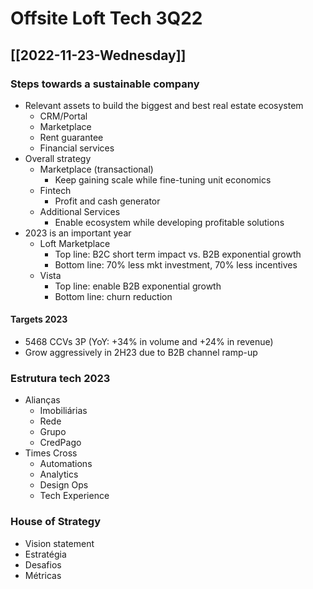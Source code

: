 # Offsite Loft Tech 3Q22

## [[2022-11-23-Wednesday]]
### Steps towards a sustainable company
- Relevant assets to build the biggest and best real estate ecosystem
	- CRM/Portal
	- Marketplace
	- Rent guarantee
	- Financial services
- Overall strategy
	- Marketplace (transactional)
		- Keep gaining scale while fine-tuning unit economics
	- Fintech
		- Profit and cash generator
	- Additional Services
		- Enable ecosystem while developing profitable solutions
- 2023 is an important year
	- Loft Marketplace
		- Top line: B2C short term impact vs. B2B exponential growth
		- Bottom line: 70% less mkt investment, 70% less incentives
	- Vista
		- Top line: enable B2B exponential growth
		- Bottom line: churn reduction

#### Targets 2023
- 5468 CCVs 3P (YoY: +34% in volume and +24% in revenue)
- Grow aggressively in 2H23 due to B2B channel ramp-up

### Estrutura tech 2023
- Alianças
	- Imobiliárias
	- Rede
	- Grupo
	- CredPago
- Times Cross
	- Automations
	- Analytics
	- Design Ops
	- Tech Experience

### House of Strategy
- Vision statement
- Estratégia
- Desafios
- Métricas
